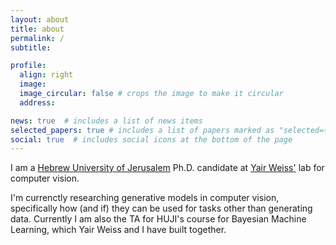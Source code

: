 ```yaml
---
layout: about
title: about
permalink: /
subtitle: 

profile:
  align: right
  image: 
  image_circular: false # crops the image to make it circular
  address: 

news: true  # includes a list of news items
selected_papers: true # includes a list of papers marked as "selected={true}"
social: true  # includes social icons at the bottom of the page
---
```


I am a [Hebrew University of Jerusalem](https://www.cs.huji.ac.il/) Ph.D. candidate at [Yair Weiss'](https://www.cs.huji.ac.il/~yweiss/) lab for computer vision.

I'm currenctly researching generative models in computer vision, specifically how (and if) they can be used for tasks other than generating data. Currently I am also the TA for HUJI's course for Bayesian Machine Learning, which Yair Weiss and I have built together.

<!-- Write your biography here. Tell the world about yourself. Link to your favorite [subreddit](http://reddit.com). You can put a picture in, too. The code is already in, just name your picture `prof_pic.jpg` and put it in the `img/` folder.

Put your address / P.O. box / other info right below your picture. You can also disable any these elements by editing `profile` property of the YAML header of your `_pages/about.md`. Edit `_bibliography/papers.bib` and Jekyll will render your [publications page](/al-folio/publications/) automatically.

Link to your social media connections, too. This theme is set up to use [Font Awesome icons](http://fortawesome.github.io/Font-Awesome/) and [Academicons](https://jpswalsh.github.io/academicons/), like the ones below. Add your Facebook, Twitter, LinkedIn, Google Scholar, or just disable all of them.
 -->
